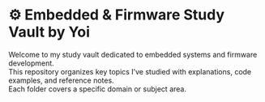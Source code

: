 # ⚙️ Embedded & Firmware Study Vault by Yoi

Welcome to my study vault dedicated to embedded systems and firmware development.  
This repository organizes key topics I’ve studied with explanations, code examples, and reference notes.  
Each folder covers a specific domain or subject area.
